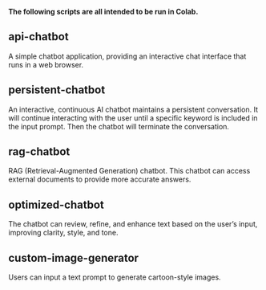 **The following scripts are all intended to be run in Colab.**

## api-chatbot
A simple chatbot application, providing an interactive chat interface that runs in a web browser.

## persistent-chatbot
An interactive, continuous AI chatbot maintains a persistent conversation. It will continue interacting with the user until a specific keyword is included in the input prompt. Then the chatbot will terminate the conversation.

## rag-chatbot
RAG (Retrieval-Augmented Generation) chatbot. This chatbot can access external documents to provide more accurate answers.

## optimized-chatbot
The chatbot can review, refine, and enhance text based on the user’s input, improving clarity, style, and tone.

## custom-image-generator
Users can input a text prompt to generate cartoon-style images.
